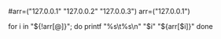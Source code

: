 #arr=("127.0.0.1" "127.0.0.2" "127.0.0.3")
arr=("127.0.0.1")

for i in "${!arr[@]}"; do 
    printf "%s\t%s\n" "$i" "${arr[$i]}"
done